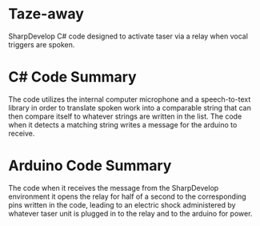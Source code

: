 # Taze-away
SharpDevelop C# code designed to activate taser via a relay when vocal triggers are spoken.  

# C# Code Summary
The code utilizes the internal computer microphone and a speech-to-text library in order to translate spoken work into a comparable string that can then compare itself to whatever strings are written in the list. The code when it detects a matching string writes a message for the arduino to receive. 

# Arduino Code Summary
The code when it receives the message from the SharpDevelop environment it opens the relay for half of a second to the corresponding pins written in the code, leading to an electric shock administered by whatever taser unit is plugged in to the relay and to the arduino for power. 
